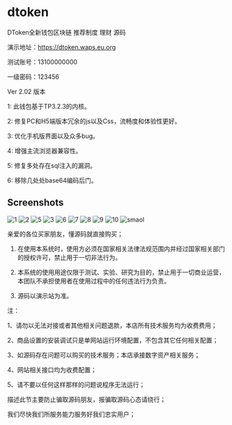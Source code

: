 # dtoken
DToken全新钱包区块链 推荐制度 理财 源码


演示地址：https://dtoken.waps.eu.org

测试账号：13100000000

一级密码：123456


Ver 2.02 版本

1: 此钱包基于TP3.2.3的内核。

2: 修复PC和H5端版本冗余的js以及Css，流畅度和体验性更好。

3: 优化手机版界面以及众多bug。

4: 增强主流浏览器兼容性。

5: 修复多处存在sql注入的漏洞。

6: 移除几处处base64编码后门。


## Screenshots
![1](01.png)
![2](02.JPG)
![5](05.JPG)
![3](03.JPG)
![6](06.JPG)
![7](07.JPG)
![8](08.JPG)
![9](09.JPG)
![10](10.JPG)
![smaol](small.png)




亲爱的各位买家朋友，懂源码就直接购买；

1. 在使用本系统时，使用方必须在国家相关法律法规范围内并经过国家相关部门的授权许可，禁止用于一切非法行为。

2. 本系统的使用用途仅限于测试、实验、研究为目的，禁止用于一切商业运营，本团队不承担使用者在使用过程中的任何违法行为负责。

3. 源码以演示站为准。



注：

1、请勿以无法对接或者其他相关问题退款，本店所有技术服务均为收费费用；

2、商品设置的安装调试只是单网站运行环境配置，不包含其它任何相关配置；

3、如源码存在问题可以购买的技术服务；本店承接数字资产相关服务；

4、网站相关接口均为收费配置；

5、请不要以任何这样那样的问题说程序无法运行；

描述此节主要防止骗取源码朋友，报骗取源码心态请绕行；

我们尽快我们所服务能力服务好我们忠实用户；
